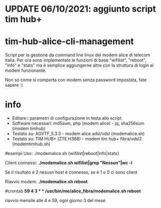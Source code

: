 # UPDATE 06/10/2021: aggiunto script tim hub+

# tim-hub-alice-cli-management
Script per la gestione da command line linux del modem alice di telecom italia.
Per ora sono implementate le funzioni di base "wifilist", "reboot", "info" e "stats" ma è semplice aggiungerne altre con la struttura di login al modem funzionante.

Non so come si comporta con modem senza password impostata, fate sapere :)

# info
* Editare i parametri di configurazione in testa allo script
* Software necessari: md5sum, php (modem alice) - jq, sha256sum (modem timhub)
* Testato su: AGVTF_5.3.3 - modem alice adsl/vdsl (modemalice.sh)
* Testato su: TIM HUB+ (ZTE H388) - modem tim hub+ fibra/vdsl2 (modemtimhub.sh)

#esempi
Uso: ./modemalice.sh {wifilist|reboot|info|stats}

Client connessi: **./modemalice.sh wifilist|grep "Nessun"|wc -l**

Se il risultato è 2 nesusn host è connesso, se è 1 o 0 ci sono client

Riavvio modem: **./modemalice.sh reboot**

#crontab
**59      4       3       *       *       /usr/bin/me/alice_fibra/modemalice.sh reboot**

riavvio mensile alle 4 e 59, ogni giorno 3 del mese


